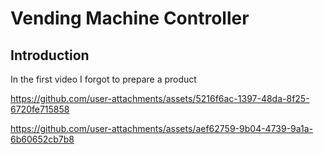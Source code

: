 # Vending Machine Controller

## Introduction


In the first video I forgot to prepare a product

https://github.com/user-attachments/assets/5216f6ac-1397-48da-8f25-6720fe715858



https://github.com/user-attachments/assets/aef62759-9b04-4739-9a1a-6b60652cb7b8


